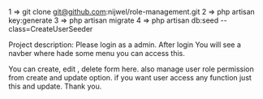 1 => git clone git@github.com:nijwel/role-management.git
2 => php artisan key:generate
3 => php artisan migrate
4 => php artisan db:seed --class=CreateUserSeeder

Project description:
Please login as a admin. After login  You will see a navber where hade some menu you can access this.

You can create, edit , delete form here. also manage user role permission from create and update option. if you want user access any function just this and update.
Thank you.
